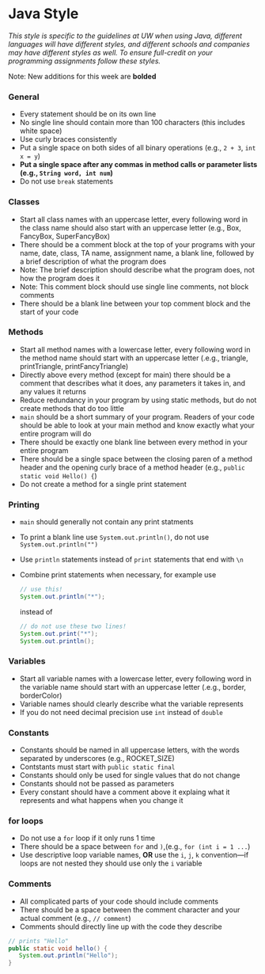 # Java Style
_This style is specific to the guidelines at UW when using Java, different languages will have different styles, and different schools and companies may have different styles as well. To ensure full-credit on your programming assignments follow these styles._

Note: New additions for this week are __bolded__

### General
* Every statement should be on its own line
* No single line should contain more than 100 characters (this includes white space)
* Use curly braces consistently 
* Put a single space on both sides of all binary operations (e.g., `2 + 3`, `int x = y`)
* __Put a single space after any commas in method calls or parameter lists (e.g., `String word, int num`)__
* Do not use `break` statements

### Classes 
* Start all class names with an uppercase letter, every following word in the class name should also start with an uppercase letter (e.g., Box, FancyBox, SuperFancyBox)
* There should be a comment block at the top of your programs with your name, date, class, TA name, assignment name, a blank line, followed by a brief description of what the program does
 * Note: The brief description should describe what the program does, not how the program does it
 * Note: This comment block should use single line comments, not block comments
* There should be a blank line between your top comment block and the start of your code

### Methods
* Start all method names with a lowercase letter, every following word in the method name should start with an uppercase letter (.e.g., triangle, printTriangle, printFancyTriangle)
* Directly above every method (except for main) there should be a comment that describes what it does, any parameters it takes in, and any values it returns
* Reduce redundancy in your program by using static methods, but do not create methods that do too little
* `main` should be a short summary of your program. Readers of your code should be able to look at your main method and know exactly what your entire program will do
* There should be exactly one blank line between every method in your entire program
* There should be a single space between the closing paren of a method header and the opening curly brace of a method header (e.g., `public static void Hello() {`)
* Do not create a method for a single print statement

### Printing
* `main` should generally not contain any print statments
* To print a blank line use `System.out.println()`, do not use `System.out.println("")`
* Use `println` statements instead of `print` statements that end with `\n`
* Combine print statements when necessary, for example use 

  ```java
  // use this!
  System.out.println("*");
  ```
  
  instead of 
  
  ```java
  // do not use these two lines!
  System.out.print("*"); 
  System.out.println();
  ```

### Variables
* Start all variable names with a lowercase letter, every following word in the variable name should start with an uppercase letter (.e.g., border, borderColor)
* Variable names should clearly describe what the variable represents
* If you do not need decimal precision use `int` instead of `double`

### Constants
* Constants should be named in all uppercase letters, with the words separated by underscores (e.g., ROCKET_SIZE)
* Contstants must start with `public static final`
* Constants should only be used for single values that do not change
* Constants should not be passed as parameters
* Every constant should have a comment above it explaing what it represents and what happens when you change it

### for loops
* Do not use a `for` loop if it only runs 1 time
* There should be a space between `for` and `)`,(e.g., `for (int i = 1 ...`)
* Use descriptive loop variable names, __OR__ use the `i`, `j`, `k` convention—if loops are not nested they should use only the `i` variable

### Comments
* All complicated parts of your code should include comments
* There should be a space between the comment character and your actual comment (e.g., `// comment`)
* Comments should directly line up with the code they describe

 ```java
 // prints "Hello"
 public static void hello() {
    System.out.println("Hello");
 }
 ```
